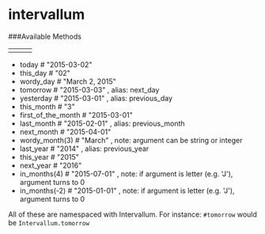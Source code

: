 # intervallum

###Available Methods

<table>
  <tr>
    <td></td>
    <td></td>
    <td></td>
  </tr>
</table>

- today                        # "2015-03-02"
- this_day                     # "02"
- wordy_day                    # "March 2, 2015"
- tomorrow                     # "2015-03-03"    , alias: next_day
- yesterday                    # "2015-03-01"    , alias: previous_day
- this_month                   # "3"
- first_of_the_month           # "2015-03-01"
- last_month                   # "2015-02-01"    , alias: previous_month
- next_month                   # "2015-04-01"
- wordy_month(3)               # "March"         , note:  argument can be string or integer
- last_year                    # "2014"          , alias: previous_year
- this_year                    # "2015"
- next_year                    # "2016"
- in_months(4)                 # "2015-07-01"    , note: if argument is letter (e.g. 'J'), argument turns to 0
- in_months(-2)                # "2015-01-01"    , note: if argument is letter (e.g. 'J'), argument turns to 0

All of these are namespaced with Intervallum. For instance: `#tomorrow` would be `Intervallum.tomorrow`
